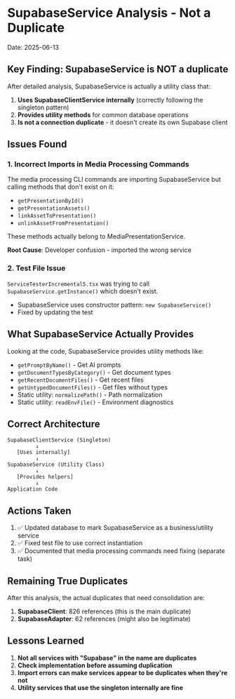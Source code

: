 # SupabaseService Analysis - Not a Duplicate
Date: 2025-06-13

## Key Finding: SupabaseService is NOT a duplicate

After detailed analysis, SupabaseService is actually a utility class that:
1. **Uses SupabaseClientService internally** (correctly following the singleton pattern)
2. **Provides utility methods** for common database operations
3. **Is not a connection duplicate** - it doesn't create its own Supabase client

## Issues Found

### 1. Incorrect Imports in Media Processing Commands
The media processing CLI commands are importing SupabaseService but calling methods that don't exist on it:
- `getPresentationById()` 
- `getPresentationAssets()`
- `linkAssetToPresentation()`
- `unlinkAssetFromPresentation()`

These methods actually belong to MediaPresentationService.

**Root Cause**: Developer confusion - imported the wrong service

### 2. Test File Issue
`ServiceTesterIncremental5.tsx` was trying to call `SupabaseService.getInstance()` which doesn't exist. 
- SupabaseService uses constructor pattern: `new SupabaseService()`
- Fixed by updating the test

## What SupabaseService Actually Provides

Looking at the code, SupabaseService provides utility methods like:
- `getPromptByName()` - Get AI prompts
- `getDocumentTypesByCategory()` - Get document types
- `getRecentDocumentFiles()` - Get recent files
- `getUntypedDocumentFiles()` - Get files without types
- Static utility: `normalizePath()` - Path normalization
- Static utility: `readEnvFile()` - Environment diagnostics

## Correct Architecture

```
SupabaseClientService (Singleton)
         ↓
   [Uses internally]
         ↓
SupabaseService (Utility Class)
         ↓
   [Provides helpers]
         ↓
Application Code
```

## Actions Taken

1. ✅ Updated database to mark SupabaseService as a business/utility service
2. ✅ Fixed test file to use correct instantiation
3. ✅ Documented that media processing commands need fixing (separate task)

## Remaining True Duplicates

After this analysis, the actual duplicates that need consolidation are:
1. **SupabaseClient**: 826 references (this is the main duplicate)
2. **SupabaseAdapter**: 62 references (might also be legitimate)

## Lessons Learned

1. **Not all services with "Supabase" in the name are duplicates**
2. **Check implementation before assuming duplication**
3. **Import errors can make services appear to be duplicates when they're not**
4. **Utility services that use the singleton internally are fine**